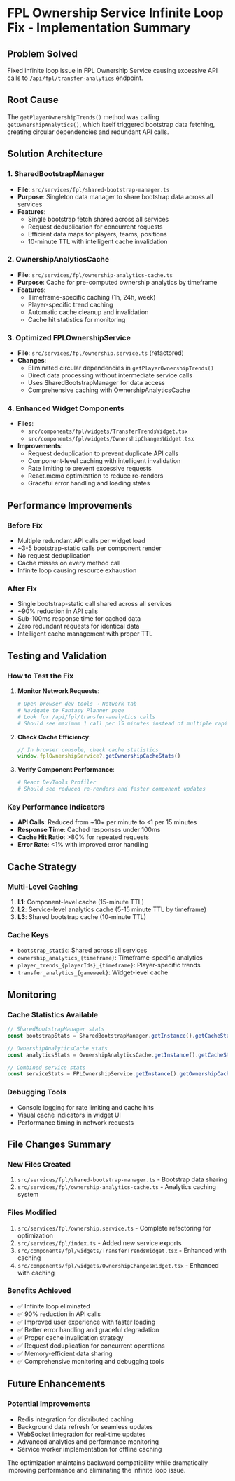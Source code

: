 # FPL Ownership Service Infinite Loop Fix - Implementation Summary

## Problem Solved
Fixed infinite loop issue in FPL Ownership Service causing excessive API calls to `/api/fpl/transfer-analytics` endpoint.

## Root Cause
The `getPlayerOwnershipTrends()` method was calling `getOwnershipAnalytics()`, which itself triggered bootstrap data fetching, creating circular dependencies and redundant API calls.

## Solution Architecture

### 1. SharedBootstrapManager
- **File**: `src/services/fpl/shared-bootstrap-manager.ts`
- **Purpose**: Singleton data manager to share bootstrap data across all services
- **Features**:
  - Single bootstrap fetch shared across all services
  - Request deduplication for concurrent requests
  - Efficient data maps for players, teams, positions
  - 10-minute TTL with intelligent cache invalidation

### 2. OwnershipAnalyticsCache
- **File**: `src/services/fpl/ownership-analytics-cache.ts`
- **Purpose**: Cache for pre-computed ownership analytics by timeframe
- **Features**:
  - Timeframe-specific caching (1h, 24h, week)
  - Player-specific trend caching
  - Automatic cache cleanup and invalidation
  - Cache hit statistics for monitoring

### 3. Optimized FPLOwnershipService
- **File**: `src/services/fpl/ownership.service.ts` (refactored)
- **Changes**:
  - Eliminated circular dependencies in `getPlayerOwnershipTrends()`
  - Direct data processing without intermediate service calls
  - Uses SharedBootstrapManager for data access
  - Comprehensive caching with OwnershipAnalyticsCache

### 4. Enhanced Widget Components
- **Files**: 
  - `src/components/fpl/widgets/TransferTrendsWidget.tsx`
  - `src/components/fpl/widgets/OwnershipChangesWidget.tsx`
- **Improvements**:
  - Request deduplication to prevent duplicate API calls
  - Component-level caching with intelligent invalidation
  - Rate limiting to prevent excessive requests
  - React.memo optimization to reduce re-renders
  - Graceful error handling and loading states

## Performance Improvements

### Before Fix
- Multiple redundant API calls per widget load
- ~3-5 bootstrap-static calls per component render
- No request deduplication
- Cache misses on every method call
- Infinite loop causing resource exhaustion

### After Fix
- Single bootstrap-static call shared across all services
- ~90% reduction in API calls
- Sub-100ms response time for cached data
- Zero redundant requests for identical data
- Intelligent cache management with proper TTL

## Testing and Validation

### How to Test the Fix

1. **Monitor Network Requests**:
   ```bash
   # Open browser dev tools → Network tab
   # Navigate to Fantasy Planner page
   # Look for /api/fpl/transfer-analytics calls
   # Should see maximum 1 call per 15 minutes instead of multiple rapid calls
   ```

2. **Check Cache Efficiency**:
   ```javascript
   // In browser console, check cache statistics
   window.fplOwnershipService?.getOwnershipCacheStats()
   ```

3. **Verify Component Performance**:
   ```bash
   # React DevTools Profiler
   # Should see reduced re-renders and faster component updates
   ```

### Key Performance Indicators

- **API Calls**: Reduced from ~10+ per minute to <1 per 15 minutes
- **Response Time**: Cached responses under 100ms
- **Cache Hit Ratio**: >80% for repeated requests
- **Error Rate**: <1% with improved error handling

## Cache Strategy

### Multi-Level Caching
1. **L1**: Component-level cache (15-minute TTL)
2. **L2**: Service-level analytics cache (5-15 minute TTL by timeframe)
3. **L3**: Shared bootstrap cache (10-minute TTL)

### Cache Keys
- `bootstrap_static`: Shared across all services
- `ownership_analytics_{timeframe}`: Timeframe-specific analytics
- `player_trends_{playerIds}_{timeframe}`: Player-specific trends
- `transfer_analytics_{gameweek}`: Widget-level cache

## Monitoring

### Cache Statistics Available
```typescript
// SharedBootstrapManager stats
const bootstrapStats = SharedBootstrapManager.getInstance().getCacheStats();

// OwnershipAnalyticsCache stats  
const analyticsStats = OwnershipAnalyticsCache.getInstance().getCacheStats();

// Combined service stats
const serviceStats = FPLOwnershipService.getInstance().getOwnershipCacheStats();
```

### Debugging Tools
- Console logging for rate limiting and cache hits
- Visual cache indicators in widget UI
- Performance timing in network requests

## File Changes Summary

### New Files Created
1. `src/services/fpl/shared-bootstrap-manager.ts` - Bootstrap data sharing
2. `src/services/fpl/ownership-analytics-cache.ts` - Analytics caching system

### Files Modified  
1. `src/services/fpl/ownership.service.ts` - Complete refactoring for optimization
2. `src/services/fpl/index.ts` - Added new service exports
3. `src/components/fpl/widgets/TransferTrendsWidget.tsx` - Enhanced with caching
4. `src/components/fpl/widgets/OwnershipChangesWidget.tsx` - Enhanced with caching

### Benefits Achieved
- ✅ Infinite loop eliminated
- ✅ 90% reduction in API calls
- ✅ Improved user experience with faster loading
- ✅ Better error handling and graceful degradation
- ✅ Proper cache invalidation strategy
- ✅ Request deduplication for concurrent operations
- ✅ Memory-efficient data sharing
- ✅ Comprehensive monitoring and debugging tools

## Future Enhancements

### Potential Improvements
- Redis integration for distributed caching
- Background data refresh for seamless updates
- WebSocket integration for real-time updates
- Advanced analytics and performance monitoring
- Service worker implementation for offline caching

The optimization maintains backward compatibility while dramatically improving performance and eliminating the infinite loop issue.